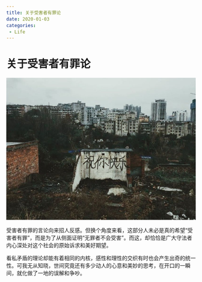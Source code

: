 ```yaml
---
title: 关于受害者有罪论
date: 2020-01-03
categories:
 - Life
---
```


<!---->

# 关于受害者有罪论

![img](./assets/o-1718113159768-54.jpeg)

受害者有罪的言论向来招人反感。但换个角度来看，这部分人未必是真的希望“受害者有罪”，而是为了从侧面证明“无罪者不会受害”。而这，却恰恰是广大守法者内心深处对这个社会的原始诉求和美好期望。 

看私矛盾的理论却能有着相同的内核，感性和理性的交织有时也会产生出奇的统一性。可我无从知晓，世间究竟还有多少动人的心意和美妙的思考，在开口的一瞬间，就化做了一地的误解和争吵。
